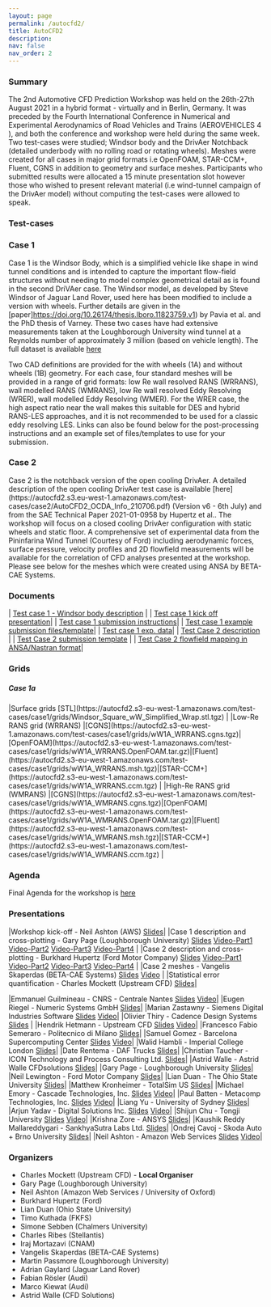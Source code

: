 ```yaml
---
layout: page
permalink: /autocfd2/
title: AutoCFD2
description: 
nav: false
nav_order: 2
---
```


<h3>Summary</h3>

The 2nd Automotive CFD Prediction Workshop was held on the 26th-27th August 2021 in a hybrid format - virtually and in Berlin, Germany. It was preceded by the Fourth International Conference in Numerical and Experimental Aerodynamics of Road Vehicles and Trains (AEROVEHICLES 4 ), and both the conference and workshop were held during the same week. Two test-cases were studied; Windsor body and the DrivAer Notchback (detailed underbody with no rolling road or rotating wheels). Meshes were created for all cases in major grid formats i.e OpenFOAM, STAR-CCM+, Fluent, CGNS in addition to geometry and surface meshes. Participants who submitted results were allocated a 15 minute presentation slot however those who wished to present relevant material (i.e wind-tunnel campaign of the DrivAer model) without computing the test-cases were allowed to speak. 
<h3>Test-cases</h3>
<h3>Case 1</h3>

Case 1 is the Windsor Body, which is a simplified vehicle like shape in wind tunnel conditions and is intended to capture the important flow-field structures without needing to model complex geometrical detail as is found in the second DriVAer case. The Windsor model, as developed by Steve Windsor of Jaguar Land Rover, used here has been modified to include a version with wheels. Further details are given in the [paper]https://doi.org/10.26174/thesis.lboro.11823759.v1) by Pavia et al. and the PhD thesis of Varney.
These two cases have had extensive measurements taken at the Loughborough University wind tunnel at a Reynolds number of approximately 3 million (based on vehicle length). The full dataset is available [here](https://repository.lboro.ac.uk/articles/dataset/Windsor_Body_Experimental_Aerodynamic_Dataset/13161284)

Two CAD definitions are provided for the with wheels (1A) and without wheels (1B) geometry. For each case, four standard meshes will be provided in a range of grid formats: low Re wall resolved RANS (WRRANS), wall modelled RANS (WMRANS), low Re wall resolved Eddy Resolving (WRER), wall modelled Eddy Resolving (WMER). For the WRER case, the high aspect ratio near the wall makes this suitable for DES and hybrid RANS-LES approaches, and it is not recommended to be used for a classic eddy resolving LES. Links can also be found below for the post-processing instructions and an example set of files/templates to use for your submission.

<h3>Case 2</h3>
Case 2 is the notchback version of the open cooling DrivAer. A detailed description of the open cooling DrivAer test case is available [here](https://autocfd2.s3.eu-west-1.amazonaws.com/test-cases/case2/AutoCFD2_OCDA_Info_210706.pdf) (Version v6 - 6th July)  and from the SAE Technical Paper 2021-01-0958 by Hupertz et al.. The workshop will focus on a closed cooling DrivAer configuration with static wheels and static floor. A comprehensive set of experimental data from the Pininfarina Wind Tunnel (Courtesy of Ford) including aerodynamic forces, surface pressure, velocity profiles and 2D flowfield measurements will be available for the correlation of CFD analyses presented at the workshop. Please see below for the meshes which were created using ANSA by BETA-CAE Systems.

<h3>Documents</h3>

| [Test case 1 - Windsor body description](https://autocfd2.s3.eu-west-1.amazonaws.com/test-cases/case1/WindsorDefinitionv0.5.pdf) |
| [Test case 1 kick off presentation](https://autocfd2.s3-eu-west-1.amazonaws.com/test-cases/case1/Case1Briefing.pdf)|
| [Test case 1 submission instructions](https://autocfd2.s3.eu-west-1.amazonaws.com/test-cases/case1/WindsorDataSubmission.pdf)|
| [Test case 1 example submission files/template](href=https://autocfd2.s3.eu-west-1.amazonaws.com/test-cases/case1/Case1DataSubmission.zip)|
| [Test case 1 exp. data]()|
| [Test Case 2 description](https://autocfd2.s3.eu-west-1.amazonaws.com/test-cases/case2/AutoCFD2_OCDA_Info_210706.pdf) |
| [Test Case 2 submission template](https://autocfd2.s3.eu-west-1.amazonaws.com/test-cases/case2/AutoCFD2_DrivAer_Result_Template_v15.xlsm) |
| [Test Case 2 flowfield mapping in ANSA/Nastran format](https://autocfd2.s3-eu-west-1.amazonaws.com/test-cases/case2/AutoCFD2.zip)|


<h3>Grids</h3>
<h5>Case 1a</h5>
|Surface grids [STL](https://autocfd2.s3-eu-west-1.amazonaws.com/test-cases/case1/grids/Windsor_Square_wW_Simplified_Wrap.stl.tgz) |
|Low-Re RANS grid (WRRANS) |[CGNS](https://autocfd2.s3-eu-west-1.amazonaws.com/test-cases/case1/grids/wW1A_WRRANS.cgns.tgz)|[OpenFOAM](https://autocfd2.s3-eu-west-1.amazonaws.com/test-cases/case1/grids/wW1A_WRRANS.OpenFOAM.tar.gz)|[Fluent](https://autocfd2.s3-eu-west-1.amazonaws.com/test-cases/case1/grids/wW1A_WRRANS.msh.tgz)|[STAR-CCM+](https://autocfd2.s3-eu-west-1.amazonaws.com/test-cases/case1/grids/wW1A_WRRANS.ccm.tgz) |
|High-Re RANS grid (WMRANS) |[CGNS](https://autocfd2.s3-eu-west-1.amazonaws.com/test-cases/case1/grids/wW1A_WMRANS.cgns.tgz)|[OpenFOAM](https://autocfd2.s3-eu-west-1.amazonaws.com/test-cases/case1/grids/wW1A_WMRANS.OpenFOAM.tar.gz)|[Fluent](https://autocfd2.s3-eu-west-1.amazonaws.com/test-cases/case1/grids/wW1A_WMRANS.msh.tgz)|[STAR-CCM+](https://autocfd2.s3-eu-west-1.amazonaws.com/test-cases/case1/grids/wW1A_WMRANS.ccm.tgz) |

<h3>Agenda</h3>

Final Agenda for the workshop is [here](https://autocfd2.s3.eu-west-1.amazonaws.com/test-cases/admin/AutoCFD2_Agenda.pdf)

<h3>Presentations</h3>

|Workshop kick-off - Neil Ashton (AWS) [Slides](https://autocfd2.s3.eu-west-1.amazonaws.com/test-cases/presentations/Neil+Ashton+-+autocfd2-intro-neil.pdf)|
|Case 1 description and cross-plotting - Gary Page (Loughborough University) [Slides](https://autocfd2.s3.eu-west-1.amazonaws.com/test-cases/presentations/Gary+Page+-+AutoCFDWorkshopCase1.pdf) [Video-Part1](https://autocfd2.s3.eu-west-1.amazonaws.com/test-cases/videos/AutoCFD2_01_CommPres_TC1Descr_Page.mp4) [Video-Part2](https://autocfd2.s3.eu-west-1.amazonaws.com/test-cases/videos/AutoCFD2_33_CommPres_TC1CrossPlot_Pt1_Page.mp4) [Video-Part3](https://autocfd2.s3.eu-west-1.amazonaws.com/test-cases/videos/AutoCFD2_33_CommPres_TC1CrossPlot_Pt2_Page.mp4) [Video-Part4](https://autocfd2.s3.eu-west-1.amazonaws.com/test-cases/videos/AutoCFD2_33_CommPres_TC1CrossPlot_Pt3_Page.mp4) |
|Case 2 description and cross-plotting - Burkhard Hupertz (Ford Motor Company) [Slides](https://autocfd2.s3.eu-west-1.amazonaws.com/test-cases/presentations/Burkhard+Hupertz+-+AutoCFD2_Case2_Post_Final.pdf) [Video-Part1](https://autocfd2.s3.eu-west-1.amazonaws.com/test-cases/videos/AutoCFD2_02_CommPres_TC2Descr_Hupertz.mp4) [Video-Part2](https://autocfd2.s3.eu-west-1.amazonaws.com/test-cases/videos/AutoCFD2_34_CommPres_TC2CrossPlot_Pt1_Hupertz.mp4) [Video-Part3](https://autocfd2.s3.eu-west-1.amazonaws.com/test-cases/videos/AutoCFD2_34_CommPres_TC2CrossPlot_Pt2_Hupertz.mp4) [Video-Part4](https://autocfd2.s3.eu-west-1.amazonaws.com/test-cases/videos/AutoCFD2_34_CommPres_TC2CrossPlot_Pt3_Hupertz.mp4) |
|Case 2 meshes  - Vangelis Skaperdas (BETA-CAE Systems) [Slides](https://autocfd2.s3.eu-west-1.amazonaws.com/test-cases/presentations/Vangelis+Skaperdas+-+Skaperdas_BETA_CAE_2ndACW.pdf) [Video](https://autocfd2.s3.eu-west-1.amazonaws.com/test-cases/videos/Vangelis+Skaperdas+-+Skaperdas_BETA_CAE_2ndACW_2nd_edit.mp4) |
|Statistical error quantification  - Charles Mockett (Upstream CFD) [Slides](https://autocfd2.s3.eu-west-1.amazonaws.com/test-cases/presentations/Charlie+Mockett+-+UCFD_AutoCFD2_StatisticalErrorQuantification.pdf)|

|Emmanuel Guilmineau  - CNRS - Centrale Nantes [Slides](https://autocfd2.s3.eu-west-1.amazonaws.com/test-cases/presentations/Emmanuel+Guilmineau+-+guilmineau_AutoCFD2.pdf) [Video](https://autocfd2.s3.eu-west-1.amazonaws.com/test-cases/videos/AutoCFD2_04_ContrPres_CNRS_Guilmineau.mp4)|
|Eugen Riegel  - Numeric Systems GmbH [Slides](https://autocfd2.s3.eu-west-1.amazonaws.com/test-cases/presentations/Eugen+Riegel+-+20210216_Numeric+Systems+Pacefish+-+AutoCFD2+Results+discussion.pdf)|
|Marian Zastawny  - Siemens Digital Industries Software [Slides](https://autocfd2.s3.eu-west-1.amazonaws.com/test-cases/presentations/Marian+Zastawny+-+AutomotiveCFDWorkshop-2.pdf) [Video](https://autocfd2.s3.eu-west-1.amazonaws.com/test-cases/videos/AutoCFD2_06_ContrPres_SiemensDIS_Zastawny.mp4)|
|Olivier Thiry  - Cadence Design Systems [Slides](https://autocfd2.s3.eu-west-1.amazonaws.com/test-cases/presentations/CadenceDesignSystems_Olivier-Thiry_AutoCFD2.pdf) |
|Hendrik Hetmann  - Upstream CFD [Slides](https://autocfd2.s3.eu-west-1.amazonaws.com/test-cases/presentations/UCFD_AutoCFD2_UpstreamCFD_Partner_Presentation.pdf) [Video](https://autocfd2.s3.eu-west-1.amazonaws.com/test-cases/videos/Charlie+Mockett+-+AutoCFD2_08_ContrPres_UpstreamCFD_Hetmann_fixed.mp4)|
|Francesco Fabio Semeraro  - Politecnico di Milano [Slides](https://autocfd2.s3.eu-west-1.amazonaws.com/test-cases/presentations/Francesco+Fabio+Semeraro+-+Semeraro_AutoCFD2_DrivAer.pdf)|
|Samuel Gomez  - Barcelona Supercomputing Center [Slides](https://autocfd2.s3.eu-west-1.amazonaws.com/test-cases/presentations/Samuel+G%C3%B3mez+Gonz%C3%A1lez+-+BSC-presentation_ID-26.pdf) [Video](https://autocfd2.s3.eu-west-1.amazonaws.com/test-cases/videos/AutoCFD2_11_ContrPres_BSC_Gomez.mp4)|
|Walid Hambli  - Imperial College London [Slides](https://autocfd2.s3.eu-west-1.amazonaws.com/test-cases/presentations/Walid+Hambli+-+AutoCFD_Nektar_Final.pdf)|
|Date Rentema  - DAF Trucks [Slides](https://autocfd2.s3.eu-west-1.amazonaws.com/test-cases/presentations/DAFpresentation_AutoCFD2_20210826.pdf)|
|Christian Taucher  - ICON Technology and Process Consulting Ltd. [Slides](https://autocfd2.s3.eu-west-1.amazonaws.com/test-cases/presentations/Taucher+Christian+-+ICON_2nd_Automotive_Prediction_Workshop.pdf)|
|Astrid Walle  - Astrid Walle CFDsolutions [Slides](https://autocfd2.s3.eu-west-1.amazonaws.com/test-cases/presentations/Astrid+W+-+AutoCFD_AstridWalle.pdf)|
|Gary Page  - Loughborough University [Slides](https://autocfd2.s3.eu-west-1.amazonaws.com/test-cases/presentations/Gary+Page+-+LUCase1.pdf)|
|Neil Lewington  - Ford Motor Company [Slides](https://autocfd2.s3.eu-west-1.amazonaws.com/test-cases/presentations/Neil+Lewington+-+20210826-AutoCFD2-Workshop-Case2-Ford-Motor-Company.pdf)|
|Lian Duan  - The Ohio State University [Slides](https://autocfd2.s3.eu-west-1.amazonaws.com/test-cases/presentations/Lian+Duan+-+Duan_AutoCFD2_OhioStateU.pdf)|
|Matthew Kronheimer  - TotalSim US [Slides](https://autocfd2.s3.eu-west-1.amazonaws.com/test-cases/presentations/Matthew+Kronheimer+-+TotalSimUS-2nd-AutoCFD-Prediction-Workshop-Presentation.pdf)|
|Michael Emory - Cascade Technologies, Inc. [Slides](https://autocfd2.s3.eu-west-1.amazonaws.com/test-cases/presentations/Michael+Emory+-+Cascade_autoCFD2.pdf) [Video](https://autocfd2.s3.eu-west-1.amazonaws.com/test-cases/videos/AutoCFD2_22_ContrPres_Cascade_Emory.mp4)|
|Paul Batten  - Metacomp Technologies, Inc. [Slides](https://autocfd2.s3.eu-west-1.amazonaws.com/test-cases/presentations/Paul+Batten+-+AutoCFD2_Metacomp.pdf) [Video](https://autocfd2.s3.eu-west-1.amazonaws.com/test-cases/videos/AutoCFD2_23_ContrPres_Metacomp_Batten.mp4)|
|Liang Yu  - University of Sydney [Slides](https://autocfd2.s3.eu-west-1.amazonaws.com/test-cases/presentations/Liang+Yu+-+ID-35.pdf)|
|Arjun Yadav  - Digital Solutions Inc. [Slides](https://autocfd2.s3.eu-west-1.amazonaws.com/test-cases/presentations/Arjun+Yadav+-+ParticipantId18_ArjunDigitalSolutions.pdf) [Video](https://autocfd2.s3.eu-west-1.amazonaws.com/test-cases/videos/AutoCFD2_25_ContrPres_DigitalSolutions_Yadav.mp4)|
|Shijun Chu  - Tongji University [Slides](https://autocfd2.s3.eu-west-1.amazonaws.com/test-cases/presentations/Shijun+Chu+-+The+Wall-modeled+LES+simulation+for+Windsor+model_Chushijun.pdf) [Video](https://autocfd2.s3.eu-west-1.amazonaws.com/test-cases/videos/AutoCFD2_26_ContrPres_Tongji_Chu.mp4)|
|Krishna Zore  - ANSYS [Slides](https://autocfd2.s3.eu-west-1.amazonaws.com/test-cases/presentations/Krishna+Zore+-+2ndAutoCFDPW_ANSYS.pdf)|
|Kaushik Reddy Mallareddygari  - SankhyaSutra Labs Ltd. [Slides](https://autocfd2.s3.eu-west-1.amazonaws.com/test-cases/presentations/Kaushik+Reddy+Mallareddygari+-+ContributorID_16_presentation.pdf)|
|Ondrej Cavoj  - Skoda Auto + Brno University [Slides](https://autocfd2.s3.eu-west-1.amazonaws.com/test-cases/presentations/Ondrej+Cavoj+-+AUTOCFD2_WORKSHOP_FINAL_PRESENTATION_SKODA_AUTO.pdf)|
|Neil Ashton  - Amazon Web Services [Slides](https://autocfd2.s3.eu-west-1.amazonaws.com/test-cases/presentations/Neil+Ashton+-+Ashton-AWS.pdf) [Video](https://autocfd2.s3.eu-west-1.amazonaws.com/test-cases/videos/AutoCFD2_30_ContrPres_AWS_Ashton.mp4)|

<h3> Organizers</h3>

* Charles Mockett (Upstream CFD) - **Local Organiser**
* Gary Page (Loughborough University)
* Neil Ashton (Amazon Web Services / University of Oxford)
* Burkhard Hupertz (Ford)
* Lian Duan (Ohio State University)
* Timo Kuthada (FKFS)
* Simone Sebben (Chalmers University)
* Charles Ribes (Stellantis)
* Iraj Mortazavi (CNAM)
* Vangelis Skaperdas (BETA-CAE Systems)
* Martin Passmore (Loughborough University)
* Adrian Gaylard (Jaguar Land Rover)
* Fabian Rösler (Audi)
* Marco Kiewat (Audi)
* Astrid Walle (CFD Solutions)

